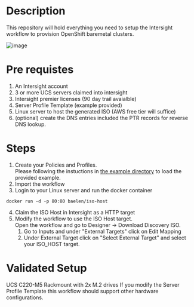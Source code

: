 # Description
This repository will hold everything you need to setup the Intersight workflow to provision OpenShift baremetal clusters. 

![image](https://user-images.githubusercontent.com/11138110/201940706-16c3a0a2-6cea-44d8-b7dc-1d1573851842.png)

# Pre requistes
1. An Intersight account
2. 3 or more UCS servers claimed into intersight
3. Intersight premier licenses (90 day trail avaialble)
4. Server Profile Template (example provided)
5. Linux server to host the generated ISO (AWS free tier will suffice)
6. (optional) create the DNS entries included the PTR records for reverse DNS lookup.

# Steps
1. Create your Policies and Profiles.<br>
Please following the instuctions in [the example directory](examples/README.md) to load the provided example.
2. Import the workflow
3. Login to your Linux server and run the docker container
``` 
docker run -d -p 80:80 baelen/iso-host
```
4. Claim the ISO Host in Intersight as a HTTP target
5. Modify the workflow to use the ISO Host target. <br>
Open the workflow and go to Designer -> Download Discovery ISO.
    1. Go to Inputs and under "External Targets" click on Edit Mapping 
    2. Under External Target click on "Select External Target" and select your ISO_HOST target.

# Validated Setup
UCS C220-M5 Rackmount with 2x M.2 drives
If you modify the Server Profile Template this workflow should support other hardware configurations.


